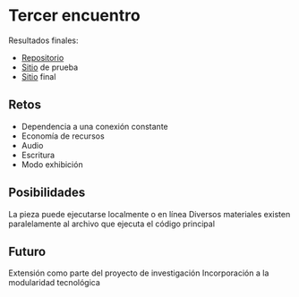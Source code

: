 
# Tercer encuentro

Resultados finales:

- [Repositorio](https://github.com/EmilioOcelotl/4NT1)
- [Sitio](https://test.ocelotl.cc) de prueba
- [Sitio](https://test.ocelotl.cc) final

## Retos

- Dependencia a una conexión constante 
- Economía de recursos 
- Audio
- Escritura 
- Modo exhibición 

## Posibilidades 

La pieza puede ejecutarse localmente o en línea
Diversos materiales existen paralelamente al archivo que ejecuta el código principal

## Futuro

Extensión como parte del proyecto de investigación
Incorporación a la modularidad tecnológica 

